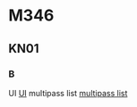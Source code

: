# M346

## KN01

### B

UI
[UI](/KN01/multipass-ui.png)
multipass list
[multipass list](/KN01/multipass-list.png)
